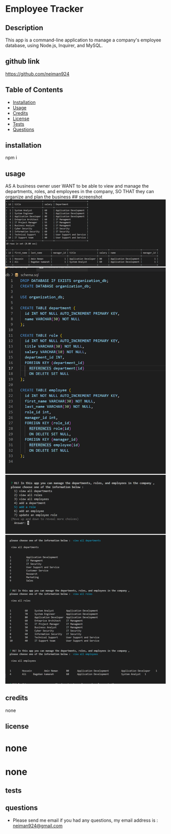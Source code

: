 
# Employee Tracker

## Description 
This app is a command-line application to manage a company's employee database, using Node.js, Inquirer, and MySQL.


## github link 
https://github.com/neiman924

## Table of Contents

- [Installation](#installation)
- [Usage](#usage)
- [Credits](#credits)
- [License](#license)
- [Tests](#tests)
- [Questions](#questions)

## installation
npm i

## usage
AS A business owner user WANT to be able to view and manage the departments, roles, and employees in the company, SO THAT they can organize and plan the business
    ## screenshot
    ![alt text](./Assets/sc1.png)
    ![alt text](./Assets/sc2.png)
    ![alt text](./Assets/sc3.png)
    ![alt text](./Assets/sc4.png)
 
## credits
none

## license

# none
# none


## tests


## questions
- Please send me email if you had any questions, my email address is :
 neiman924@gmail.com

